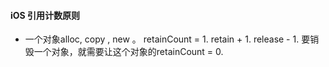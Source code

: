#### iOS 引用计数原则
* 一个对象alloc, copy , new 。 retainCount = 1. retain + 1. release - 1. 要销毁一个对象，就需要让这个对象的retainCount = 0. 
